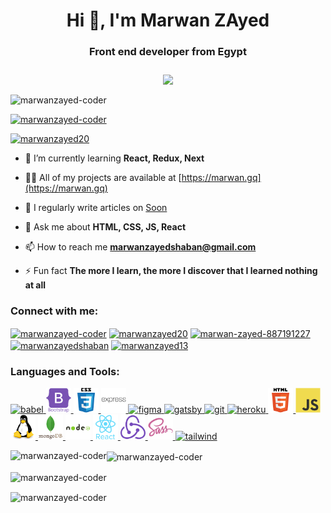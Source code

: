 <h1 align="center">Hi 👋, I'm Marwan ZAyed</h1>
<h3 align="center">Front end developer from Egypt</h3>
<h3 align="center"><img align="center" src="https://readme-typing-svg.herokuapp.com?font=Cairo&lines=I'm+MERN+Stack+Developer;I++Always+Love+To+Learn"/></h3>

<p align="left"> <img src="https://komarev.com/ghpvc/?username=marwanzayed-coder&label=Profile%20views&color=0e75b6&style=flat" alt="marwanzayed-coder" /> </p>

<p align="left"> <a href="https://github.com/ryo-ma/github-profile-trophy"><img src="https://github-profile-trophy.vercel.app/?username=marwanzayed-coder" alt="marwanzayed-coder" /></a> </p>

<p align="left"> <a href="https://twitter.com/marwanzayed20" target="blank"><img src="https://img.shields.io/twitter/follow/marwanzayed20?logo=twitter&style=for-the-badge" alt="marwanzayed20" /></a> </p>

- 🌱 I’m currently learning **React, Redux, Next**

- 👨‍💻 All of my projects are available at [https://marwan.gq](https://marwan.gq)

- 📝 I regularly write articles on [Soon](Soon)

- 💬 Ask me about **HTML, CSS, JS, React**

- 📫 How to reach me **marwanzayedshaban@gmail.com**

- ⚡ Fun fact **The more I learn, the more I discover that I learned nothing at all**

<h3 align="left">Connect with me:</h3>
<p align="left">
<a href="https://codepen.io/marwanzayed-coder" target="blank"><img align="center" src="https://raw.githubusercontent.com/rahuldkjain/github-profile-readme-generator/master/src/images/icons/Social/codepen.svg" alt="marwanzayed-coder" height="30" width="40" /></a>
<a href="https://twitter.com/marwanzayed20" target="blank"><img align="center" src="https://raw.githubusercontent.com/rahuldkjain/github-profile-readme-generator/master/src/images/icons/Social/twitter.svg" alt="marwanzayed20" height="30" width="40" /></a>
<a href="https://linkedin.com/in/marwan-zayed-887191227" target="blank"><img align="center" src="https://raw.githubusercontent.com/rahuldkjain/github-profile-readme-generator/master/src/images/icons/Social/linked-in-alt.svg" alt="marwan-zayed-887191227" height="30" width="40" /></a>
<a href="https://codesandbox.com/marwanzayedshaban" target="blank"><img align="center" src="https://raw.githubusercontent.com/rahuldkjain/github-profile-readme-generator/master/src/images/icons/Social/codesandbox.svg" alt="marwanzayedshaban" height="30" width="40" /></a>
<a href="https://fb.com/marwanzayed13" target="blank"><img align="center" src="https://raw.githubusercontent.com/rahuldkjain/github-profile-readme-generator/master/src/images/icons/Social/facebook.svg" alt="marwanzayed13" height="30" width="40" /></a>
</p>

<h3 align="left">Languages and Tools:</h3>
<p align="left"> <a href="https://babeljs.io/" target="_blank" rel="noreferrer"> <img src="https://www.vectorlogo.zone/logos/babeljs/babeljs-icon.svg" alt="babel" width="40" height="40"/> </a> <a href="https://getbootstrap.com" target="_blank" rel="noreferrer"> <img src="https://raw.githubusercontent.com/devicons/devicon/master/icons/bootstrap/bootstrap-plain-wordmark.svg" alt="bootstrap" width="40" height="40"/> </a> <a href="https://www.w3schools.com/css/" target="_blank" rel="noreferrer"> <img src="https://raw.githubusercontent.com/devicons/devicon/master/icons/css3/css3-original-wordmark.svg" alt="css3" width="40" height="40"/> </a> <a href="https://expressjs.com" target="_blank" rel="noreferrer"> <img src="https://raw.githubusercontent.com/devicons/devicon/master/icons/express/express-original-wordmark.svg" alt="express" width="40" height="40"/> </a> <a href="https://www.figma.com/" target="_blank" rel="noreferrer"> <img src="https://www.vectorlogo.zone/logos/figma/figma-icon.svg" alt="figma" width="40" height="40"/> </a> <a href="https://www.gatsbyjs.com/" target="_blank" rel="noreferrer"> <img src="https://www.vectorlogo.zone/logos/gatsbyjs/gatsbyjs-icon.svg" alt="gatsby" width="40" height="40"/> </a> <a href="https://git-scm.com/" target="_blank" rel="noreferrer"> <img src="https://www.vectorlogo.zone/logos/git-scm/git-scm-icon.svg" alt="git" width="40" height="40"/> </a> <a href="https://heroku.com" target="_blank" rel="noreferrer"> <img src="https://www.vectorlogo.zone/logos/heroku/heroku-icon.svg" alt="heroku" width="40" height="40"/> </a> <a href="https://www.w3.org/html/" target="_blank" rel="noreferrer"> <img src="https://raw.githubusercontent.com/devicons/devicon/master/icons/html5/html5-original-wordmark.svg" alt="html5" width="40" height="40"/> </a> <a href="https://developer.mozilla.org/en-US/docs/Web/JavaScript" target="_blank" rel="noreferrer"> <img src="https://raw.githubusercontent.com/devicons/devicon/master/icons/javascript/javascript-original.svg" alt="javascript" width="40" height="40"/> </a> <a href="https://www.linux.org/" target="_blank" rel="noreferrer"> <img src="https://raw.githubusercontent.com/devicons/devicon/master/icons/linux/linux-original.svg" alt="linux" width="40" height="40"/> </a> <a href="https://www.mongodb.com/" target="_blank" rel="noreferrer"> <img src="https://raw.githubusercontent.com/devicons/devicon/master/icons/mongodb/mongodb-original-wordmark.svg" alt="mongodb" width="40" height="40"/> </a> <a href="https://nodejs.org" target="_blank" rel="noreferrer"> <img src="https://raw.githubusercontent.com/devicons/devicon/master/icons/nodejs/nodejs-original-wordmark.svg" alt="nodejs" width="40" height="40"/> </a> <a href="https://reactjs.org/" target="_blank" rel="noreferrer"> <img src="https://raw.githubusercontent.com/devicons/devicon/master/icons/react/react-original-wordmark.svg" alt="react" width="40" height="40"/> </a> <a href="https://redux.js.org" target="_blank" rel="noreferrer"> <img src="https://raw.githubusercontent.com/devicons/devicon/master/icons/redux/redux-original.svg" alt="redux" width="40" height="40"/> </a> <a href="https://sass-lang.com" target="_blank" rel="noreferrer"> <img src="https://raw.githubusercontent.com/devicons/devicon/master/icons/sass/sass-original.svg" alt="sass" width="40" height="40"/> </a> <a href="https://tailwindcss.com/" target="_blank" rel="noreferrer"> <img src="https://www.vectorlogo.zone/logos/tailwindcss/tailwindcss-icon.svg" alt="tailwind" width="40" height="40"/> </a> </p>

<p><img align="left" src="http://github-profile-summary-cards.vercel.app/api/cards/profile-details?username=marwanzayed-coder&theme=github_dark" alt="marwanzayed-coder" /></p>

<p><img align="center" src="http://github-profile-summary-cards.vercel.app/api/cards/repos-per-language?username=marwanzayed-coder&theme=github_dark" alt="marwanzayed-coder" /></p>

<p><img align="center" src="http://github-profile-summary-cards.vercel.app/api/cards/most-commit-language?username=marwanzayed-coder&theme=github_dark" alt="marwanzayed-coder" /></p>

<p><img align="center" src="http://github-profile-summary-cards.vercel.app/api/cards/stats?username=marwanzayed-coder&theme=github_dark" alt="marwanzayed-coder" /></p>
